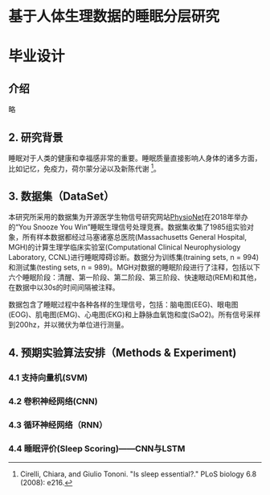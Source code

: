 # 基于人体生理数据的睡眠分层研究


# 毕业设计

## 介绍
略
## 2. 研究背景
睡眠对于人类的健康和幸福感非常的重要。睡眠质量直接影响人身体的诸多方面，比如记忆，免疫力，荷尔蒙分泌以及新陈代谢 [^1]。

[^1]: Cirelli, Chiara, and Giulio Tononi. "Is sleep essential?." PLoS biology 6.8 (2008): e216.

## 3. 数据集（DataSet）
本研究所采用的数据集为开源医学生物信号研究网站[PhysioNet](www.physionet.org)在2018年举办的“You Snooze You Win”睡眠生理信号处理竞赛。数据集收集了1985组实验对象，所有样本数据都经过马塞诸塞总医院(Massachusetts General Hospital, MGH)的计算生理学临床实验室(Computational Clinical Neurophysiology Laboratory, CCNL)进行睡眠障碍诊断。数据分为训练集(training sets, n = 994)和测试集(testing sets, n = 989)。MGH对数据的睡眠阶段进行了注释，包括以下六个睡眠阶段：清醒、第一阶段、第二阶段、第三阶段、快速眼动(REM)和其他，在数据中以30s的时间间隔被注释。

数据包含了睡眠过程中各种各样的生理信号，包括：脑电图(EEG)、眼电图(EOG)、肌电图(EMG)、心电图(EKG)和上静脉血氧饱和度(SaO2)。所有信号采样到200hz，并以微伏为单位进行测量。

## 4. 预期实验算法安排（Methods & Experiment)
### 4.1 支持向量机(SVM)

### 4.2 卷积神经网络(CNN)

### 4.3 循环神经网络（RNN）

### 4.4 睡眠评价(Sleep Scoring)——CNN与LSTM




